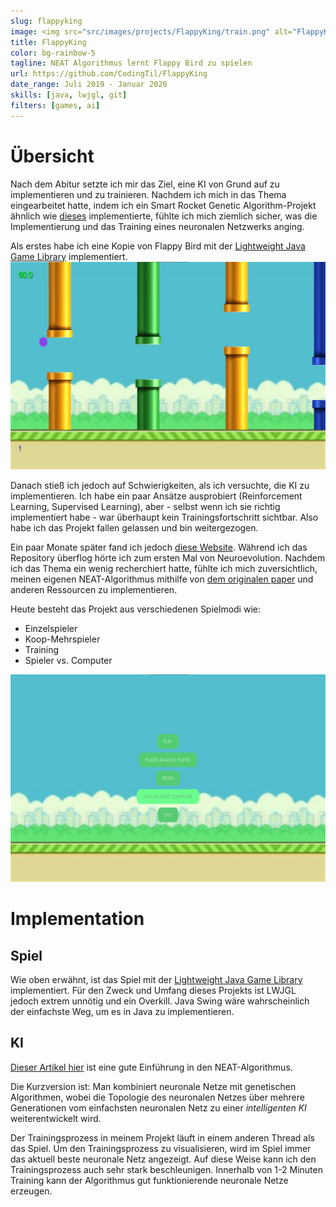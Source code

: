 ```yaml
---
slug: flappyking
image: <img src="src/images/projects/FlappyKing/train.png" alt="FlappyKing Training"/>
title: FlappyKing
color: bg-rainbow-5
tagline: NEAT Algorithmus lernt Flappy Bird zu spielen
url: https://github.com/CodingTil/FlappyKing
date_range: Juli 2019 - Januar 2020
skills: [java, lwjgl, git]
filters: [games, ai]
---
```

# Übersicht
Nach dem Abitur setzte ich mir das Ziel, eine KI von Grund auf zu implementieren und zu trainieren. Nachdem ich mich in das Thema eingearbeitet hatte, indem ich ein Smart Rocket Genetic Algorithm-Projekt ähnlich wie [dieses](https://thecodingtrain.com/CodingChallenges/029-smartrockets.html) implementierte, fühlte ich mich ziemlich sicher, was die Implementierung und das Training eines neuronalen Netzwerks anging.

Als erstes habe ich eine Kopie von Flappy Bird mit der [Lightweight Java Game Library](https://www.lwjgl.org/) implementiert.
<img src="src/images/projects/FlappyKing/train.png" alt="FlappyKing Training"/>

Danach stieß ich jedoch auf Schwierigkeiten, als ich versuchte, die KI zu implementieren. Ich habe ein paar Ansätze ausprobiert (Reinforcement Learning, Supervised Learning), aber - selbst wenn ich sie richtig implementiert habe - war überhaupt kein Trainingsfortschritt sichtbar. Also habe ich das Projekt fallen gelassen und bin weitergezogen.

Ein paar Monate später fand ich jedoch [diese Website](https://xviniette.github.io/FlappyLearning/). Während ich das Repository überflog hörte ich zum ersten Mal von Neuroevolution. Nachdem ich das Thema ein wenig recherchiert hatte, fühlte ich mich zuversichtlich, meinen eigenen NEAT-Algorithmus mithilfe von [dem originalen paper](http://nn.cs.utexas.edu/downloads/papers/stanley.ec02.pdf) und anderen Ressourcen zu implementieren.

Heute besteht das Projekt aus verschiedenen Spielmodi wie:
- Einzelspieler
- Koop-Mehrspieler
- Training
- Spieler vs. Computer
<img src="src/images/projects/FlappyKing/menu.png" alt="FlappyKing Menu"/>

# Implementation

## Spiel
Wie oben erwähnt, ist das Spiel mit der [Lightweight Java Game Library](https://www.lwjgl.org/) implementiert.
Für den Zweck und Umfang dieses Projekts ist LWJGL jedoch extrem unnötig und ein Overkill. Java Swing wäre wahrscheinlich der einfachste Weg, um es in Java zu implementieren.

## KI
[Dieser Artikel hier](https://towardsdatascience.com/neat-an-awesome-approach-to-neuroevolution-3eca5cc7930f) ist eine gute Einführung in den NEAT-Algorithmus.

Die Kurzversion ist: Man kombiniert neuronale Netze mit genetischen Algorithmen, wobei die Topologie des neuronalen Netzes über mehrere Generationen vom einfachsten neuronalen Netz zu einer *intelligenten KI* weiterentwickelt wird.

Der Trainingsprozess in meinem Projekt läuft in einem anderen Thread als das Spiel. Um den Trainingsprozess zu visualisieren, wird im Spiel immer das aktuell beste neuronale Netz angezeigt. Auf diese Weise kann ich den Trainingsprozess auch sehr stark beschleunigen. Innerhalb von 1-2 Minuten Training kann der Algorithmus gut funktionierende neuronale Netze erzeugen.